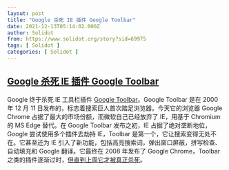 ```yaml
---
layout: post
title: "Google 杀死 IE 插件 Google Toolbar"
date: 2021-12-13T05:14:02.000Z
author: Solidot
from: https://www.solidot.org/story?sid=69975
tags: [ Solidot ]
categories: [ Solidot ]
---
```

<!--1639372442000-->
[Google 杀死 IE 插件 Google Toolbar](https://www.solidot.org/story?sid=69975)
------

<div>
Google 终于杀死 IE 工具栏插件 <a href="https://support.google.com/toolbar/answer/81376?p=toolbar_update&amp;visit_id=637749607457241434-997907339&amp;rd=1">Google Toolbar</a>。Google Toolbar 是在 2000 年 12 月 11 日发布的，标志着搜索巨人首次踏足浏览器。今天它的浏览器 Google Chrome 占据了最大的市场份额，而微软自己已经放弃了 IE，用基于 Chromium 的 MS Edge 替代。在 Google Toolbar 发布之初，IE 占据了绝对垄断地位，Google 尝试使用多个插件去劫持 IE，Toolbar 是第一个，它让搜索变得无处不在。它甚至还为 IE 引入了新功能，包括高亮搜索词，弹出窗口屏蔽，拼写检查、自动填充和 Google 翻译。它最终在 2008 年发布了 Google Chrome，Toolbar 之类的插件逐渐过时，<a href="https://arstechnica.com/gadgets/2021/12/happy-21st-birthday-to-google-toolbar-which-inexplicably-still-exists/" target="_blank">但直到上周它才被真正杀死</a>。
</div>
